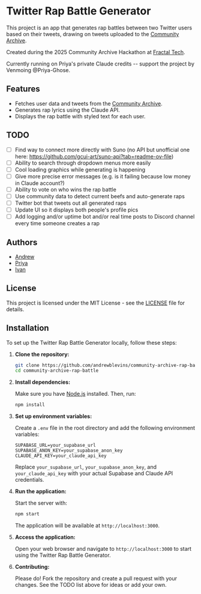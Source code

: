 # Twitter Rap Battle Generator

This project is an app that generates rap battles between two Twitter users based on their tweets, drawing on tweets uploaded to the [Community Archive](https://www.community-archive.org/).

Created during the 2025 Community Archive Hackathon at [Fractal Tech](https://fractaltechhub.com/). 

Currently running on Priya's private Claude credits -- support the project by Venmoing @Priya-Ghose.

## Features

- Fetches user data and tweets from the [Community Archive](https://www.community-archive.org/).
- Generates rap lyrics using the Claude API.
- Displays the rap battle with styled text for each user.

## TODO 

- [ ] Find way to connect more directly with Suno (no API but unofficial one here: https://github.com/gcui-art/suno-api?tab=readme-ov-file)
- [ ] Ability to search through dropdown menus more easily
- [ ] Cool loading graphics while generating is happening
- [ ] Give more precise error messages (e.g. is it failing because low money in Claude account?)
- [ ] Ability to vote on who wins the rap battle
- [ ] Use community data to detect current beefs and auto-generate raps
- [ ] Twitter bot that tweets out all generated raps
- [ ] Update UI so it displays both people's profile pics
- [ ] Add logging and/or uptime bot and/or real time posts to Discord channel every time someone creates a rap

## Authors

- [Andrew](https://x.com/andrew0blevins)
- [Priya](https://x.com/Prigoose)
- [Ivan](https://x.com/IvanVendrov)

## License

This project is licensed under the MIT License - see the [LICENSE](LICENSE) file for details.

## Installation

To set up the Twitter Rap Battle Generator locally, follow these steps:

1. **Clone the repository:**

   ```bash
   git clone https://github.com/andrewblevins/community-archive-rap-battle.git
   cd community-archive-rap-battle
   ```

2. **Install dependencies:**

   Make sure you have [Node.js](https://nodejs.org/) installed. Then, run:

   ```bash
   npm install
   ```

3. **Set up environment variables:**

   Create a `.env` file in the root directory and add the following environment variables:

   ```plaintext
   SUPABASE_URL=your_supabase_url
   SUPABASE_ANON_KEY=your_supabase_anon_key
   CLAUDE_API_KEY=your_claude_api_key
   ```

   Replace `your_supabase_url`, `your_supabase_anon_key`, and `your_claude_api_key` with your actual Supabase and Claude API credentials.

4. **Run the application:**

   Start the server with:

   ```bash
   npm start
   ```

   The application will be available at `http://localhost:3000`.

5. **Access the application:**

   Open your web browser and navigate to `http://localhost:3000` to start using the Twitter Rap Battle Generator.

6. **Contributing:**

   Please do! Fork the repository and create a pull request with your changes. See the TODO list above for ideas or add your own.
